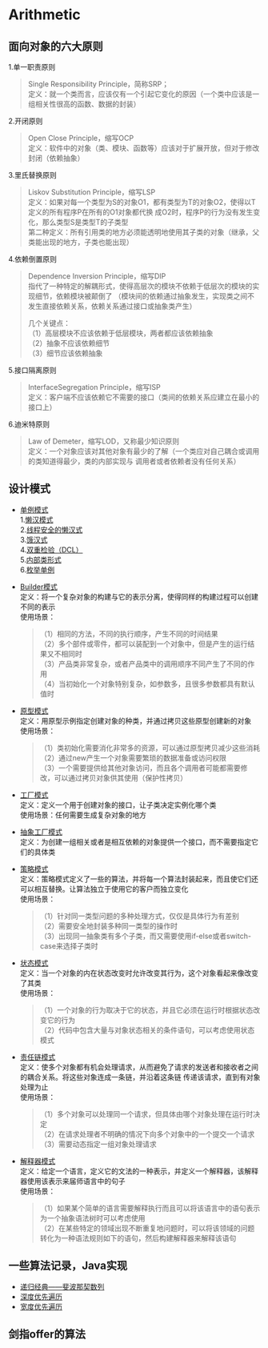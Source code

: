# Arithmetic

## 面向对象的六大原则

1.单一职责原则  

> Single Responsibility Principle，简称SRP；  
> 定义：就一个类而言，应该仅有一个引起它变化的原因（一个类中应该是一组相关性很高的函数、数据的封装）

2.开闭原则  

> Open Close Principle，缩写OCP  
> 定义：软件中的对象（类、模块、函数等）应该对于扩展开放，但对于修改封闭（依赖抽象）

3.里氏替换原则  

> Liskov Substitution Principle，缩写LSP  
> 定义：如果对每一个类型为S的对象O1，都有类型为T的对象O2，使得以T定义的所有程序P在所有的O1对象都代换
成O2时，程序P的行为没有发生变化，那么类型S是类型T的子类型  
> 第二种定义：所有引用类的地方必须能透明地使用其子类的对象（继承，父类能出现的地方，子类也能出现）

4.依赖倒置原则  

> Dependence Inversion Principle，缩写DIP  
> 指代了一种特定的解耦形式，使得高层次的模块不依赖于低层次的模块的实现细节，依赖模块被颠倒了
（模块间的依赖通过抽象发生，实现类之间不发生直接依赖关系，依赖关系通过接口或抽象类产生）  
>
> 几个关键点：  
> （1）高层模块不应该依赖于低层模块，两者都应该依赖抽象  
> （2）抽象不应该依赖细节  
> （3）细节应该依赖抽象  

5.接口隔离原则  

> InterfaceSegregation Principle，缩写ISP  
> 定义：客户端不应该依赖它不需要的接口（类间的依赖关系应建立在最小的接口上）  

6.迪米特原则  

> Law of Demeter，缩写LOD，又称最少知识原则  
> 定义：一个对象应该对其他对象有最少的了解（一个类应对自己耦合或调用的类知道得最少，类的内部实现与
调用者或者依赖者没有任何关系）  

## 设计模式

- [单例模式](./src/designmodel/singleton)  
    1.[懒汉模式](./src/designmodel/singleton/Singleton1.java)  
    2.[线程安全的懒汉式](./src/designmodel/singleton/Singleton2.java)  
    3.[饿汉式](./src/designmodel/singleton/Singleton3.java)  
    4.[双重检验（DCL）](./src/designmodel/singleton/Singleton4.java)  
    5.[内部类形式](./src/designmodel/singleton/Singleton5.java)  
    6.[枚举单例](./src/designmodel/singleton/Singleton.java)  

- [Builder模式](./src/designmodel/builder/WindowsBuilder.java)  
    定义：将一个复杂对象的构建与它的表示分离，使得同样的构建过程可以创建不同的表示  
    使用场景：  
    > （1）相同的方法，不同的执行顺序，产生不同的时间结果  
    > （2）多个部件或零件，都可以装配到一个对象中，但是产生的运行结果又不相同时  
    > （3）产品类非常复杂，或者产品类中的调用顺序不同产生了不同的作用  
    > （4）当初始化一个对象特别复杂，如参数多，且很多参数都具有默认值时

- [原型模式](./src/designmodel/prototype/WordDocument.java)  
    定义：用原型示例指定创建对象的种类，并通过拷贝这些原型创建新的对象  
    使用场景：  
    > （1）类初始化需要消化非常多的资源，可以通过原型拷贝减少这些消耗   
    > （2）通过new产生一个对象需要繁琐的数据准备或访问权限  
    > （3）一个需要提供给其他对象访问，而且各个调用者可能都需要修改，可以通过拷贝对象供其使用（保护性拷贝）  

- [工厂模式](./src/designmodel/factory/FactoryClient.java)  
    定义：定义一个用于创建对象的接口，让子类决定实例化哪个类  
    使用场景：任何需要生成复杂对象的地方  

- [抽象工厂模式](./src/designmodel/factory/abstractfactory/AbstrctFactory.java)  
    定义：为创建一组相关或者是相互依赖的对象提供一个接口，而不需要指定它们的具体类

- [策略模式](./src/designmodel/strategy/PriceCalculator.java)  
    定义：策略模式定义了一些的算法，并将每一个算法封装起来，而且使它们还可以相互替换。让算法独立于使用它的客户而独立变化  
    使用场景：  
    > （1）针对同一类型问题的多种处理方式，仅仅是具体行为有差别  
    > （2）需要安全地封装多种同一类型的操作时  
    > （3）出现同一抽象类有多个子类，而又需要使用if-else或者switch-case来选择子类时  

- [状态模式](./src/designmodel/state)  
    定义：当一个对象的内在状态改变时允许改变其行为，这个对象看起来像改变了其类  
    使用场景：  
    > （1）一个对象的行为取决于它的状态，并且它必须在运行时根据状态改变它的行为  
    > （2）代码中包含大量与对象状态相关的条件语句，可以考虑使用状态模式

- [责任链模式](./src/designmodel/iterator_pattern)  
    定义：使多个对象都有机会处理请求，从而避免了请求的发送者和接收者之间的耦合关系。将这些对象连成一条链，并沿着这条链
    传递该请求，直到有对象处理为止  
    使用场景：  
    > （1）多个对象可以处理同一个请求，但具体由哪个对象处理在运行时决定  
    > （2）在请求处理者不明确的情况下向多个对象中的一个提交一个请求  
    > （3）需要动态指定一组对象处理请求  
    
- [解释器模式](./src/designmodel/interoreter/Client.java)  
    定义：给定一个语言，定义它的文法的一种表示，并定义一个解释器，该解释器使用该表示来届师语言中的句子  
    使用场景：  
    > （1）如果某个简单的语言需要解释执行而且可以将该语言中的语句表示为一个抽象语法树时可以考虑使用  
    > （2）在某些特定的领域出现不断重复地问题时，可以将该领域的问题转化为一种语法规则如下的语句，然后构建解释器来解释该语句

## 一些算法记录，Java实现

- [递归经典——斐波那契数列](./src/acm/Fib.java)
- [深度优先遍历](./src/acm/DFS.java)
- [宽度优先遍历](./src/acm/BFS.java)


## 剑指offer的算法